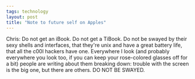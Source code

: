 ```yaml
---
tags: technology
layout: post
title: "Note to future self on Apples"
---
```




Chris: Do not get an iBook. Do not get a TiBook. Do not be swayed by their sexy shells and interfaces, that they're unix and have a great battery life, that all the c00l hackers have one. Everywhere I look (and probably everywhere you look too, if you can keep your rose-colored glasses off for a bit) people are writing about them breaking down: trouble with the screen is the big one, but there are others. DO NOT BE SWAYED.


